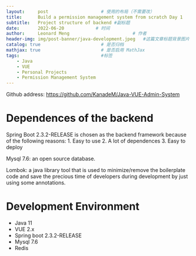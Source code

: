 ```yaml
---
layout:     post                    # 使用的布局（不需要改）
title:      Build a permission management system from scratch Day 1        # 标题 
subtitle:   Project structure of backend #副标题
date:       2022-06-20            # 时间
author:     Leonard Meng                        # 作者
header-img: img/post-banner/java-development.jpeg   #这篇文章标题背景图片
catalog: true                       # 是否归档
mathjax: true                       # 是否启用 MathJax
tags:                               #标签
    - Java
    - VUE
    - Personal Projects
    - Permission Management System
---
```


Github address: https://github.com/KanadeM/Java-VUE-Admin-System

# Dependences of the backend

Spring Boot 2.3.2-RELEASE is chosen as the backend framework because of the following reasons: 1. Easy to use 2. A lot of dependences 3. Easy to deploy

Mysql 7.6: an open source database.

Lombok: a java library tool that is used to minimize/remove the boilerplate code and save the precious time of developers during development by just using some annotations.



# Development Environment

- Java 11
- VUE 2.x
- Spring boot 2.3.2-RELEASE
- Mysql 7.6
- Redis
